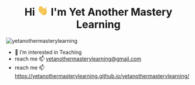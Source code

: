 <h1 align="center">Hi <img src="https://github.com/yetanothermasterylearning/yetanothermasterylearning/blob/master/images/Hi.gif" width="30px"> I'm Yet Another Mastery Learning</h1>

<p align="left"> <img src="https://komarev.com/ghpvc/?username=yetanothermasterylearning&label=Profile%20views&color=brightgreen&style=for-the-badge" alt="yetanothermasterylearning" /> </p>

- 👀 I’m interested in Teaching
- reach me 📫  yetanothermasterylearning@gmail.com
- reach me 📫 https://yetanothermasterylearning.github.io/yetanothermasterylearning/
